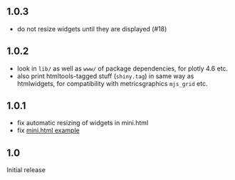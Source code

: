 ## 1.0.3
* do not resize widgets until they are displayed (#18)

## 1.0.2
* look in `lib/` as well as `www/` of package dependencies, for plotly 4.6 etc.
* also print htmltools-tagged stuff (`shiny.tag`) in same way as htmlwidgets, for compatibility with
  metricsgraphics `mjs_grid` etc.

## 1.0.1
* fix automatic resizing of widgets in mini.html
* fix [mini.html example](https://gist.github.com/gordonwoodhull/fc9220160fb8819edb1c6e972d874305)

## 1.0
Initial release
